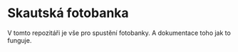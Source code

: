 # Skautská fotobanka

V tomto repozitáři je vše pro spustění fotobanky. A dokumentace toho jak to funguje. 
